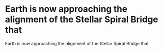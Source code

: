 # Earth is now approaching the alignment of the Stellar Spiral Bridge that

Earth is now approaching the alignment of the Stellar Spiral Bridge that